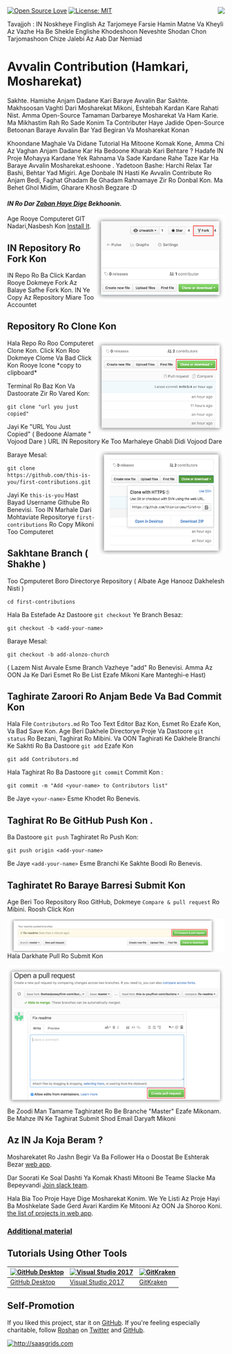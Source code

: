 [![Open Source Love](https://badges.frapsoft.com/os/v1/open-source.svg?v=103)](https://github.com/ellerbrock/open-source-badges/)
[<img align="right" src="https://firstcontributions.herokuapp.com/badge.svg">](https://firstcontributions.herokuapp.com)
[![License: MIT](https://img.shields.io/badge/License-MIT-green.svg)](https://opensource.org/licenses/MIT)

Tavajjoh : IN Noskheye Finglish Az Tarjomeye Farsie Hamin Matne Va Kheyli Az Vazhe Ha Be Shekle Englishe Khodeshoon Neveshte Shodan Chon Tarjomashoon Chize Jalebi Az Aab Dar Nemiad

# Avvalin Contribution (Hamkari, Mosharekat)

Sakhte. Hamishe Anjam Dadane Kari Baraye Avvalin Bar Sakhte. Makhsoosan Vaghti Dari Mosharekat Mikoni, Eshtebah Kardan Kare Rahati Nist. Amma Open-Source Tamaman Darbareye Mosharekat Va Ham Karie. Ma Mikhastim Rah Ro Sade Konim Ta Contributer Haye Jadide Open-Source Betoonan Baraye Avvalin Bar Yad Begiran Va Mosharekat Konan

Khoondane Maghale Va Didane Tutorial Ha Mitoone Komak Kone, Amma Chi Az Vaghan Anjam Dadane Kar Ha Bedoone Kharab Kari Behtare ?
Hadafe IN Proje Mohayya Kardane Yek Rahnama Va Sade Kardane Rahe Taze Kar Ha Baraye Avvalin Mosharekat.eshoone . Yadetoon Bashe: Harchi Relax Tar Bashi, Behtar Yad Migiri. Age Donbale IN Hasti Ke Avvalin Contribute Ro Anjam Bedi, Faghat Ghadam Be Ghadam Rahnamaye Zir Ro Donbal Kon. Ma Behet Ghol Midim, Gharare Khosh Begzare :D

#### _IN Ro Dar [Zaban Haye Dige](Translations.md) Bekhoonin._

<img align="right" width="300" src="../assets/fork.png" alt="fork this repository" />

Age Rooye Computeret GIT Nadari,Nasbesh Kon
[Install It](https://help.github.com/articles/set-up-git/).

## IN Repository Ro Fork Kon

IN Repo Ro Ba Click Kardan Rooye Dokmeye Fork Az Balaye Safhe Fork Kon.
IN Ye Copy Az Repository Miare Too Accountet

## Repository Ro Clone Kon

<img align="right" width="300" src="../assets/clone.png" alt="clone this repository" />
Hala Repo Ro Roo Computeret Clone Kon. Click Kon Roo Dokmeye Clome Va Bad Click Kon Rooye Icone *copy to clipboard*

Terminal Ro Baz Kon Va Dastoorate Zir Ro Vared Kon:

```
git clone "url you just copied"
```

Jayi Ke "URL You Just Copied" ( Bedoone Alamate " Vojood Dare ) URL IN Repository Ke Too Marhaleye Ghabli Didi Vojood Dare

<img align="right" width="300" src="../assets/copy-to-clipboard.png" alt="copy URL to clipboard" />

Baraye Mesal:

```
git clone https://github.com/this-is-you/first-contributions.git
```

Jayi Ke `this-is-you` Hast Bayad Username Githube Ro Benevisi. Too IN Marhale Dari Mohtaviate Repositorye `first-contributions` Ro Copy Mikoni Too Computeret

## Sakhtane Branch ( Shakhe )

Too Cpmputeret Boro Directorye Repository ( Albate Age Hanooz Dakhelesh Nisti )

```
cd first-contributions
```

Hala Ba Estefade Az Dastoore `git checkout` Ye Branch Besaz:

```
git checkout -b <add-your-name>
```

Baraye Mesal:

```
git checkout -b add-alonzo-church
```

( Lazem Nist Avvale Esme Branch Vazheye "add" Ro Benevisi. Amma Az OON Ja Ke Dari Esmet Ro Be List Ezafe Mikoni Kare Manteghi-e Hast)

## Taghirate Zaroori Ro Anjam Bede Va Bad Commit Kon

Hala File `Contributors.md` Ro Too Text Editor Baz Kon, Esmet Ro Ezafe Kon, Va Bad Save Kon. Age Beri Dakhele Directorye Proje Va Dastoore `git status` Ro Bezani, Taghirat Ro Mibini. Va OON Taghirati Ke Dakhele Branchi Ke Sakhti Ro Ba Dastoore `git add` Ezafe Kon

```
git add Contributors.md
```

Hala Taghirat Ro Ba Dastoore `git commit` Commit Kon :

```
git commit -m "Add <your-name> to Contributors list"
```

Be Jaye `<your-name>` Esme Khodet Ro Benevis.

## Taghirat Ro Be GitHub Push Kon .

Ba Dastoore `git push` Taghiratet Ro Push Kon:

```
git push origin <add-your-name>
```

Be Jaye `<add-your-name>` Esme Branchi Ke Sakhte Boodi Ro Benevis.

## Taghiratet Ro Baraye Barresi Submit Kon

Age Beri Too Repository Roo GitHub, Dokmeye `Compare & pull request` Ro Mibini. Roosh Click Kon

<img style="float: right;" src="../assets/compare-and-pull.png" alt="create a pull request" />

Hala Darkhate Pull Ro Submit Kon

<img style="float: right;" src="../assets/submit-pull.png" alt="submit pull request" />

Be Zoodi Man Tamame Taghiratet Ro Be Branche "Master" Ezafe Mikonam. Be Mahze IN Ke Taghirat Submit Shod Email Daryaft Mikoni

## Az IN Ja Koja Beram ?

Mosharekatet Ro Jashn Begir Va Ba Follower Ha o Doostat Be Eshterak Bezar
[web app](https://roshanjossey.github.io/first-contributions/#social-share).

Dar Soorati Ke Soal Dashti Ya Komak Khasti Mitooni Be Teame Slacke Ma Bepeyvandi
[Join slack team](https://firstcontributions.herokuapp.com).

Hala Bia Too Proje Haye Dige Mosharekat Konim. We Ye Listi Az Proje Hayi Ba Moshkelate Sade Gerd Avari Kardim Ke Mitooni Az OON Ja Shoroo Koni.
[the list of projects in web app](https://roshanjossey.github.io/first-contributions/#project-list).

### [Additional material](additional-material/additional-material.md)

## Tutorials Using Other Tools

| <a href="github-desktop-tutorial.md"><img alt="GitHub Desktop" src="https://desktop.github.com/images/desktop-icon.svg" width="100"></a> | <a href="github-windows-vs2017-tutorial.md"><img alt="Visual Studio 2017" src="https://www.microsoft.com/net/images/vslogo.png" width="100"></a> | <a href="gitkraken-tutorial.md"><img alt="GitKraken" src="/assets/gk-icon.png" width="100"></a> |
| ---------------------------------------------------------------------------------------------------------------------------------------- | ------------------------------------------------------------------------------------------------------------------------------------------------ | ----------------------------------------------------------------------------------------------- |
| [GitHub Desktop](github-desktop-tutorial.md)                                                                                             | [Visual Studio 2017](github-windows-vs2017-tutorial.md)                                                                                          | [GitKraken](gitkraken-tutorial.md)                                                              |

## Self-Promotion

If you liked this project, star it on [GitHub](https://github.com/Roshanjossey/first-contributions).
If you're feeling especially charitable, follow [Roshan](https://roshanjossey.github.io/) on
[Twitter](https://twitter.com/sudo__bangbang) and
[GitHub](https://github.com/roshanjossey).

<a href="http://saasgrids.com"> <img alt="http://saasgrids.com" src="assets/saasgrids-banner.png" width="500"></a>

